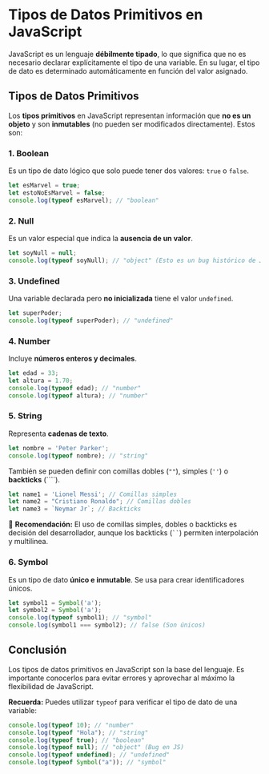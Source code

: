 # Tipos de Datos Primitivos en JavaScript

JavaScript es un lenguaje **débilmente tipado**, lo que significa que no es necesario declarar explícitamente el tipo de una variable. En su lugar, el tipo de dato es determinado automáticamente en función del valor asignado.

## Tipos de Datos Primitivos

Los **tipos primitivos** en JavaScript representan información que **no es un objeto** y son **inmutables** (no pueden ser modificados directamente). Estos son:

### 1. **Boolean**
Es un tipo de dato lógico que solo puede tener dos valores: `true` o `false`.

```javascript
let esMarvel = true;
let estoNoEsMarvel = false;
console.log(typeof esMarvel); // "boolean"
```

### 2. **Null**
Es un valor especial que indica la **ausencia de un valor**.

```javascript
let soyNull = null;
console.log(typeof soyNull); // "object" (Esto es un bug histórico de JavaScript)
```

### 3. **Undefined**
Una variable declarada pero **no inicializada** tiene el valor `undefined`.

```javascript
let superPoder;
console.log(typeof superPoder); // "undefined"
```

### 4. **Number**
Incluye **números enteros y decimales**.

```javascript
let edad = 33;
let altura = 1.70;
console.log(typeof edad); // "number"
console.log(typeof altura); // "number"
```

### 5. **String**
Representa **cadenas de texto**.

```javascript
let nombre = 'Peter Parker';
console.log(typeof nombre); // "string"
```

También se pueden definir con comillas dobles (`""`), simples (`''`) o **backticks** (````).

```javascript
let name1 = 'Lionel Messi'; // Comillas simples
let name2 = "Cristiano Ronaldo"; // Comillas dobles
let name3 = `Neymar Jr`; // Backticks
```

🔹 **Recomendación:** El uso de comillas simples, dobles o backticks es decisión del desarrollador, aunque los backticks (` `` `) permiten interpolación y multilinea.

### 6. **Symbol**
Es un tipo de dato **único e inmutable**. Se usa para crear identificadores únicos.

```javascript
let symbol1 = Symbol('a');
let symbol2 = Symbol('a');
console.log(typeof symbol1); // "symbol"
console.log(symbol1 === symbol2); // false (Son únicos)
```

## Conclusión
Los tipos de datos primitivos en JavaScript son la base del lenguaje. Es importante conocerlos para evitar errores y aprovechar al máximo la flexibilidad de JavaScript.

**Recuerda:** Puedes utilizar `typeof` para verificar el tipo de dato de una variable:

```javascript
console.log(typeof 10); // "number"
console.log(typeof "Hola"); // "string"
console.log(typeof true); // "boolean"
console.log(typeof null); // "object" (Bug en JS)
console.log(typeof undefined); // "undefined"
console.log(typeof Symbol("a")); // "symbol"
```

